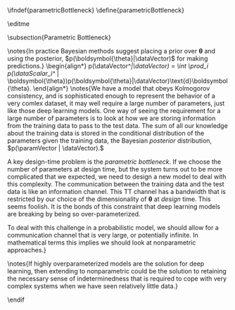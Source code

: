 \ifndef{parametricBottleneck}
\define{parametricBottleneck}

\editme

\subsection{Parametric Bottleneck}

\notes{In practice Bayesian methods suggest placing a prior over
$\boldsymbol{\theta}$ and using the posterior,
$p(\boldsymbol{\theta}|\dataVector)$ for making predictions.}
\begin{align*} p(\dataVector^*|\dataVector) = \int \prod_i
p(\dataScalar_i^* |
\boldsymbol{\theta})p(\boldsymbol{\theta}|\dataVector)\text{d}\boldsymbol{\theta}.
\end{align*} 
\notes{We have a model that obeys Kolmogorov consistency,
and is sophisticated enough to represent the behavior of a very comlex
dataset, it may well require a large number of parameters, just like
those deep learning models. One way of seeing the requirement for a
large number of parameters is to look at how we are storing
information from the training data to pass to the test data. The sum
of all our knowledge about the training data is stored in the
conditional distribution of the parameters given the training data, the Bayesian *posterior* distribution, $p(\paramVector | \dataVector).$

A key design-time problem is the *parametric bottleneck*. If we choose
the number of parameters at design time, but the system turns out to
be more complicated that we expected, we need to design a new model to
deal with this complexity. The communication between the training data
and the test data is like an information channel. This TT channel has
a bandwidth that is restricted by our choice of the dimensionality of
$\boldsymbol{\theta}$ at *design* time. This seems foolish. It is the bonds of this constraint that deep learning models are breaking by being so over-parameterized. 

To deal with this challenge in a probabilistic model, we should allow for a communication channel that is very large, or potentially infinite. In mathematical terms this implies we should look at nonparametric approaches.}

\notes{If highly overparameterized models are the solution for deep learning, then extending to nonparametric could be the solution to retaining the necessary sense of indeterminedness that is required to cope with very complex systems when we have seen relatively little data.}



\endif

